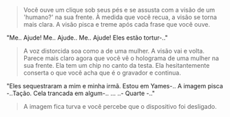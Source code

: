> Você ouve um clique sob seus pés e se assusta com a visão de um 'humano?' na sua frente. À medida que você recua, a visão se torna mais clara. A visão pisca e treme após cada frase que você ouve.

"Me.. Ajude! Me.. Ajude.. Me.. Ajude! Eles estão tortur-.."

> A voz distorcida soa como a de uma mulher. A visão vai e volta. Parece mais claro agora que você vê o holograma de uma mulher na sua frente. Ela tem um chip no canto da testa. Ela hesitantemente conserta o que você acha que é o gravador e continua.

"Eles sequestraram a mim e minha irmã. Estou em Yames-.. A imagem pisca -..Tação. Cela trancada em algum-.. ... ..- Quarte -.."

> A imagem fica turva e você percebe que o dispositivo foi desligado.